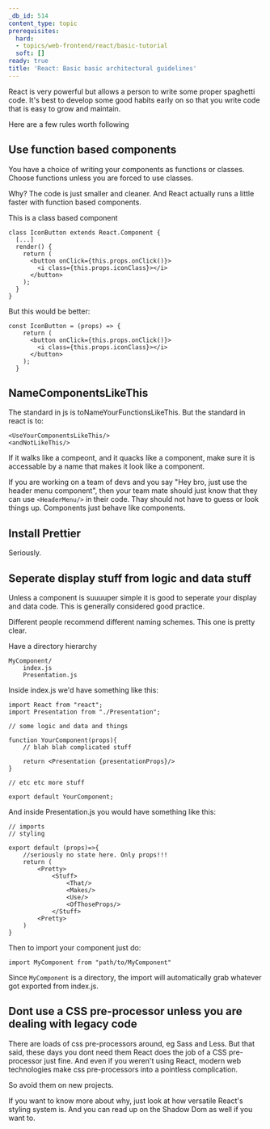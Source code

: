 ```yaml
---
_db_id: 514
content_type: topic
prerequisites:
  hard:
  - topics/web-frontend/react/basic-tutorial
  soft: []
ready: true
title: 'React: Basic basic architectural guidelines'
---
```


React is very powerful but allows a person to write some proper spaghetti code. It's best to develop some good habits early on so that you write code that is easy to grow and maintain.

Here are a few rules worth following

## Use function based components

You have a choice of writing your components as functions or classes. Choose functions unless you are forced to use classes.

Why? The code is just smaller and cleaner. And React actually runs a little faster with function based components.

This is a class based component

```
class IconButton extends React.Component {
  [...]
  render() {
    return (
      <button onClick={this.props.onClick()}>
        <i class={this.props.iconClass}></i>
      </button>
    );
  }
}
```

But this would be better:

```
const IconButton = (props) => {
    return (
      <button onClick={this.props.onClick()}>
        <i class={this.props.iconClass}></i>
      </button>
    );
  }
```

## NameComponentsLikeThis

The standard in js is toNameYourFunctionsLikeThis. But the standard in react is to:

```
<UseYourComponentsLikeThis/>
<andNotLikeThis/>
```

If it walks like a compeont, and it quacks like a component, make sure it is accessable by a name that makes it look like a component.

If you are working on a team of devs and you say "Hey bro, just use the header menu component", then your team mate should just know that they can use `<HeaderMenu/>` in their code. Thay should not have to guess or look things up. Components just behave like components.

## Install Prettier

Seriously.

## Seperate display stuff from logic and data stuff

Unless a component is suuuuper simple it is good to seperate your display and data code. This is generally considered good practice.

Different people recommend different naming schemes. This one is pretty clear.

Have a directory hierarchy

```
MyComponent/
    index.js
    Presentation.js
```

Inside index.js we'd have something like this:

```
import React from "react";
import Presentation from "./Presentation";

// some logic and data and things

function YourComponent(props){
    // blah blah complicated stuff

    return <Presentation {presentationProps}/>
}

// etc etc more stuff

export default YourComponent;

```

And inside Presentation.js you would have something like this:

```
// imports
// styling

export default (props)=>{
    //seriously no state here. Only props!!!
    return (
        <Pretty>
            <Stuff>
                <That/>
                <Makes/>
                <Use/>
                <OfThoseProps/>
            </Stuff>
        <Pretty>
    )
}
```

Then to import your component just do:

```
import MyComponent from "path/to/MyComponent"
```

Since `MyComponent` is a directory, the import will automatically grab whatever got exported from index.js.

## Dont use a CSS pre-processor unless you are dealing with legacy code

There are loads of css pre-processors around, eg Sass and Less. But that said, these days you dont need them React does the job of a CSS pre-processor just fine. And even if you weren't using React, modern web technologies make css pre-processors into a pointless complication.

So avoid them on new projects.

If you want to know more about why, just look at how versatile React's styling system is. And you can read up on the Shadow Dom as well if you want to.